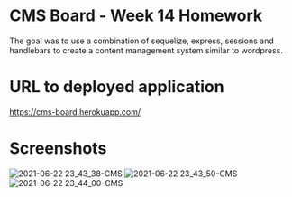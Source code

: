 # CMS Board - Week 14 Homework
The goal was to use a combination of sequelize, express, sessions and handlebars to create a content management system similar to wordpress.

# URL to deployed application
https://cms-board.herokuapp.com/

# Screenshots
![2021-06-22 23_43_38-CMS](https://user-images.githubusercontent.com/1855513/123048966-dae54f80-d3b3-11eb-93e8-5c9d2d0c10d1.png)
![2021-06-22 23_43_50-CMS](https://user-images.githubusercontent.com/1855513/123048971-db7de600-d3b3-11eb-9eb4-68d7dfd538e9.png)
![2021-06-22 23_44_00-CMS](https://user-images.githubusercontent.com/1855513/123048975-dc167c80-d3b3-11eb-90ab-7e71ce4dc2d3.png)
